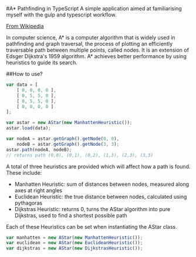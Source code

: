 #A* Pathfinding in TypeScript
A simple application aimed at familiarising myself with the gulp and typescript workflow.

[From Wikipedia](https://en.wikipedia.org/wiki/A*_search_algorithm)

In computer science, A* is a computer algorithm that is widely used in pathfinding and graph traversal, 
the process of plotting an efficiently traversable path between multiple points, called nodes. 
It is an extension of Edsger Dijkstra's 1959 algorithm. A* achieves better performance by using heuristics to guide its search.

##How to use?
```Javascript
var data = [
	[ 0, 0, 0, 0 ],
	[ 0, 5, 5, 0 ],
	[ 0, 5, 5, 0 ],
	[ 0, 0, 0, 0 ]
];

var astar = new AStar(new ManhattenHeuristic());
astar.load(data);

var nodeA = astar.getGraph().getNode(0, 0),
	nodeB = astar.getGraph().getNode(3, 3);
astar.path(nodeA, nodeB); 
// returns path (0,0), (0,1), (0,2), (1,3), (2,3), (3,3)
```
A total of three heuristics are provided which will affect how a path is found. These include:
- Manhatten Heuristic: sum of distances between nodes, measured along axes at right angles
- Euclidean Heuristic: the true distance between nodes, calculated using pythagoras
- Dijkstras Heuristic: returns 0, turns the AStar algorithm into pure Dijkstras, used to find a shortest possible path

Each of these Heuristics can be set when instantiating the AStar class.

```Javascript
var manhatten = new AStar(new ManhattenHeuristic());
var euclidean = new AStar(new EuclideanHeuristic());
var dijkstras = new AStar(new DijkstrasHeuristic());
```